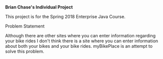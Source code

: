 **Brian Chase's Individual Project**

This project is for the Spring 2018 Enterprise Java Course.

Problem Statement

Although there are other sites where you can enter information regarding your bike rides I don't think there is a site where you can enter information about both your bikes and your bike rides.  myBikePlace is an attempt to solve this problem.